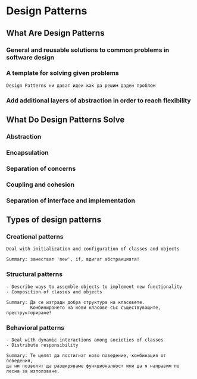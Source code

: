 # Design Patterns

## What Are Design Patterns

### General and reusable solutions to common problems in software design

### A template for solving given problems
```
Design Patterns ни дават идеи как да решим даден проблем 
```

### Add additional layers of abstraction in order to reach flexibility

## What Do Design Patterns Solve

### Abstraction
### Encapsulation
### Separation of concerns
### Coupling and cohesion
### Separation of interface and implementation

## Types of design patterns

### Creational patterns

```
Deal with initialization and configuration of classes and objects
	
Summary: заместват 'new', if, вдигат абстракцията!
```

### Structural patterns

```
- Describe ways to assemble objects to implement new functionality
- Composition of classes and objects
	
Summary: Да се изгради добра структура на класовете.
		 Комбинирането на нови класове със съществуващите, преструкториране!	
```

### Behavioral patterns

```
- Deal with dynamic interactions among societies of classes
- Distribute responsibility	
	
Summary: Те целят да постигнат ново поведение, комбинация от поведения,
да ни позволят да разширяваме функционалност или да я направим по лесна за използване.
```

